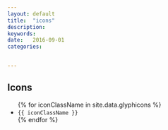 ```yaml
---
layout: default
title:  "icons"
description: 
keywords: 
date:   2016-09-01
categories: 


---
```

## Icons ##

<div class="bs-glyphicons">
    <ul class="glyphicons-list">
      {% for iconClassName in site.data.glyphicons %}
        <li>
          <span class="glyphicon {{ iconClassName }}" aria-hidden="true"></span>
          <code>{{ iconClassName }}</code>
        </li>
      {% endfor %}
    </ul>
  </div>


